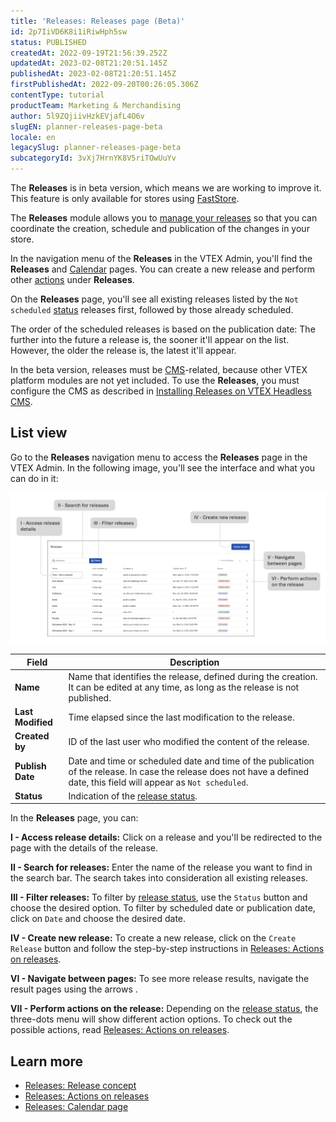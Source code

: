 ```yaml
---
title: 'Releases: Releases page (Beta)'
id: 2p7IiVD6K8i1iRiwHph5sw
status: PUBLISHED
createdAt: 2022-09-19T21:56:39.252Z
updatedAt: 2023-02-08T21:20:51.145Z
publishedAt: 2023-02-08T21:20:51.145Z
firstPublishedAt: 2022-09-20T00:26:05.306Z
contentType: tutorial
productTeam: Marketing & Merchandising
author: 5l9ZQjiivHzkEVjafL4O6v
slugEN: planner-releases-page-beta
locale: en
legacySlug: planner-releases-page-beta
subcategoryId: 3vXj7HrnYK8V5riTOwUuYv
---
```


<div class="alert alert-info">
  <p>The <strong>Releases</strong> is in beta version, which means we are working to improve it. This feature is only available for stores using <a href="https://www.faststore.dev/">FastStore</a>.</p>
</div>

The **Releases** module allows you to [manage your releases](/en/tutorial/planner-release-concept-beta--4pWhQTXG0aIIsi2TYxxRkZ) so that you can coordinate the creation, schedule and publication of the changes in your store.

In the navigation menu of the **Releases** in the VTEX Admin, you'll find the **Releases** and [Calendar](/en/tutorial/planner-calendar-page-beta--46wSZ7Z5xoXQPP0xHfIx9C) pages. You can create a new release and perform other [actions](/en/tutorial/planner-actions-on-releases-beta--1zsomdifPEQkdV6RW93JyW) under **Releases**.

On the **Releases** page, you'll see all existing releases listed by the `Not scheduled` [status](/en/tutorial/planner-release-concept-beta--4pWhQTXG0aIIsi2TYxxRkZ#status-of-releases) releases first, followed by those already scheduled. 

The order of the scheduled releases is based on the publication date: The further into the future a release is, the sooner it'll appear on the list. However, the older the release is, the latest it'll appear.

<div class="alert alert-warning">
  <p>In the beta version, releases must be <a href="https://help.vtex.com/en/tracks/cms--2YcpgIljVaLVQYMzxQbc3z/4yB9wSl79cArd68aRBnBZ2">CMS</a>-related, because other VTEX platform modules are not yet included. To use the <strong>Releases</strong>, you must configure the CMS as described in <a href="https://www.faststore.dev/how-to-guides/cms/vtex-headless-cms/Installing%20Releases%20on%20VTEX%20Headless%20CMS">Installing Releases on VTEX Headless CMS</a>.</p>
</div>

## List view

Go to the **Releases** navigation menu to access the **Releases** page in the VTEX Admin. In the following image, you'll see the interface and what you can do in it:

![Releases list view v2 - EN](https://raw.githubusercontent.com/vtexdocs/help-center-content/refs/heads/main/docs/en/tutorials/Beta/Releases%20(Beta)/planner-releases-page-beta_1.png)

| **Field** | **Description** |
|---|---|
| **Name** | Name that identifies the release, defined during the creation. It can be edited at any time, as long as the release is not published. |
| **Last Modified** | Time elapsed since the last modification to the release. |
| **Created by** | ID of the last user who modified the content of the release. |
| **Publish Date** | Date and time or scheduled date and time of the publication of the release. In case the release does not have a defined date, this field will appear as `Not scheduled`. |
| **Status** | Indication of the [release status](/en/tutorial/planner-release-concept-beta--4pWhQTXG0aIIsi2TYxxRkZ#status-of-releases). |

In the **Releases** page, you can:

**I - Access release details:** Click on a release and you'll be redirected to the page with the details of the release.

**II - Search for releases:** Enter the name of the release you want to find in the search bar. The search takes into consideration all existing releases.

**III - Filter releases:** To filter by [release status](/en/tutorial/planner-release-concept-beta--4pWhQTXG0aIIsi2TYxxRkZ#status-of-releases), use the `Status` <i class="fas fa-angle-down"></i> button and choose the desired option. To filter by scheduled date or publication date, click on `Date` <i class="fas fa-angle-down"></i> and choose the desired date.

**IV - Create new release:** To create a new release, click on the `Create Release` button and follow the step-by-step instructions in [Releases: Actions on releases](/en/tutorial/planner-actions-on-releases-beta--1zsomdifPEQkdV6RW93JyW).

**VI - Navigate between pages:** To see more release results, navigate the result pages using the arrows <i class="fas fa-angle-left"></i> <i class="fas fa-angle-right"></i>.

**VII - Perform actions on the release:** Depending on the [release status](/en/tutorial/planner-release-concept-beta--4pWhQTXG0aIIsi2TYxxRkZ#status-of-releases), the three-dots menu <i class="fas fa-ellipsis-v"></i> will show different action options. To check out the possible actions, read [Releases: Actions on releases](/en/tutorial/planner-actions-on-releases-beta--1zsomdifPEQkdV6RW93JyW).

## Learn more

* [Releases: Release concept](/en/tutorial/planner-release-concept-beta--4pWhQTXG0aIIsi2TYxxRkZ)
* [Releases: Actions on releases](/en/tutorial/planner-actions-on-releases-beta--1zsomdifPEQkdV6RW93JyW)
* [Releases: Calendar page](/en/tutorial/planner-calendar-page-beta--46wSZ7Z5xoXQPP0xHfIx9C)
